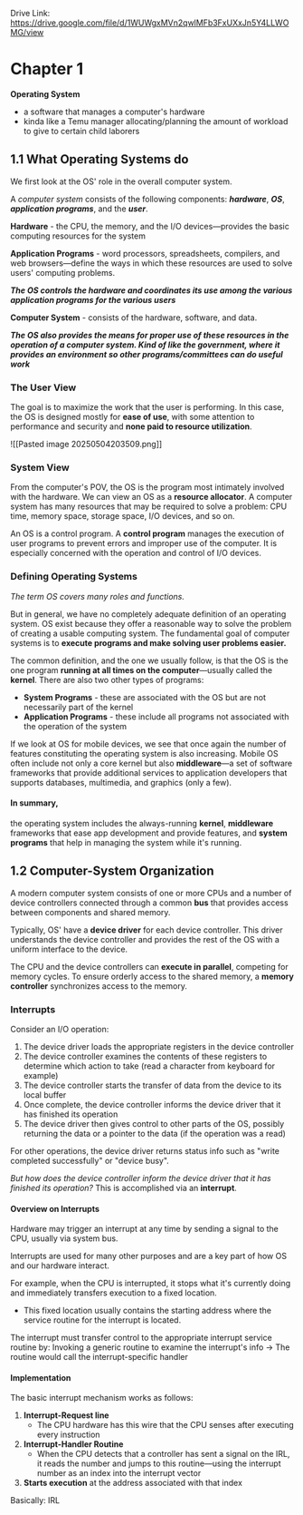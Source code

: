 Drive Link: https://drive.google.com/file/d/1WUWgxMVn2qwlMFb3FxUXxJn5Y4LLWOMG/view

# Chapter 1
**Operating System**
- a software that manages a computer's hardware
- kinda like a Temu manager allocating/planning the amount of workload to give to certain child laborers

## 1.1 What Operating Systems do
We first look at the OS' role in the overall computer system. 

A *computer system* consists of the following components: ***hardware***, ***OS***, ***application programs***, and the ***user***.

**Hardware** - the CPU, the memory, and the I/O devices—provides the basic computing resources for the system

**Application Programs** - word processors, spreadsheets, compilers, and web browsers—define the ways in which these resources are used to solve users' computing problems. 

***The OS controls the hardware and coordinates its use among the various application programs for the various users***

**Computer System** - consists of the hardware, software, and data. 

***The OS also provides the means for proper use of these resources in the operation of a computer system. Kind of like the government, where it provides an environment so other programs/committees can do useful work***

### The User View
The goal is to maximize the work that the user is performing. In this case, the OS is designed mostly for **ease of use**, with some attention to performance and security and **none paid to resource utilization**.

![[Pasted image 20250504203509.png]]

### System View
From the computer's POV, the OS is the program most intimately involved with the hardware. We can view an OS as a **resource allocator**. A computer system has many resources that may be required to solve a problem: CPU time, memory space, storage space, I/O devices, and so on. 

An OS is a control program. A **control program** manages the execution of user programs to prevent errors and improper use of the computer. It is especially concerned with the operation and control of I/O devices.

### Defining Operating Systems
*The term OS covers many roles and functions.*

But in general, we have no completely adequate definition of an operating system. OS exist because they offer a reasonable way to solve the problem of creating a usable computing system. The fundamental goal of computer systems is to **execute programs and make solving user problems easier.**

The common definition, and the one we usually follow, is that the OS is the one program **running at all times on the computer**—usually called the **kernel**. There are also two other types of programs:
- **System Programs** - these are associated with the OS but are not necessarily part of the kernel
- **Application Programs** - these include all programs not associated with the operation of the system

If we look at OS for mobile devices, we see that once again the number of features constituting the operating system is also increasing. Mobile OS often include not only a core kernel but also **middleware**—a set of software frameworks that provide additional services to application developers that supports databases, multimedia, and graphics (only a few).

#### In summary,
the operating system includes the always-running **kernel**, **middleware** frameworks that ease app development and provide features, and **system programs** that help in managing the system while it's running. 

## 1.2 Computer-System Organization
A modern computer system consists of one or more CPUs and a number of device controllers connected through a common **bus** that provides access between components and shared memory. 

Typically, OS' have a **device driver** for each device controller. This driver understands the device controller and provides the rest of the OS with a uniform interface to the device. 

The CPU and the device controllers can **execute in parallel**, competing for memory cycles. To ensure orderly access to the shared memory, a **memory controller** synchronizes access to the memory. 

### Interrupts
Consider an I/O operation:
1. The device driver loads the appropriate registers in the device controller
2. The device controller examines the contents of these registers to determine which action to take (read a character from keyboard for example)
3. The device controller starts the transfer of data from the device to its local buffer
4. Once complete, the device controller informs the device driver that it has finished its operation
5. The device driver then gives control to other parts of the OS, possibly returning the data or a pointer to the data (if the operation was a read)

For other operations, the device driver returns status info such as "write completed successfully" or "device busy".

*But how does the device controller inform the device driver that it has finished its operation?*
This is accomplished via an **interrupt**.

#### Overview on Interrupts
Hardware may trigger an interrupt at any time by sending a signal to the CPU, usually via system bus. 

Interrupts are used for many other purposes and are a key part of how OS and our hardware interact.

For example, when the CPU is interrupted, it stops what it's currently doing and immediately transfers execution to a fixed location. 
- This fixed location usually contains the starting address where the service routine for the interrupt is located.

The interrupt must transfer control to the appropriate interrupt service routine by: Invoking a generic routine to examine the interrupt's info -> The routine would call the interrupt-specific handler

#### Implementation

The basic interrupt mechanism works as follows:
1. **Interrupt-Request line**
	- The CPU hardware has this wire that the CPU senses after executing every instruction
2. **Interrupt-Handler Routine**
	- When the CPU detects that a controller has sent a signal on the IRL, it reads the number and jumps to this routine—using the interrupt number as an index into the interrupt vector
3. **Starts execution** at the address associated with that index

Basically: IRL 

